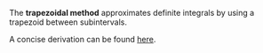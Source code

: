 The **trapezoidal method** approximates definite integrals by using a trapezoid between subintervals.

A concise derivation can be found [here](https://www.math.ucla.edu/~yanovsky/Teaching/Math151A/hw6/Numerical_Integration.pdf).